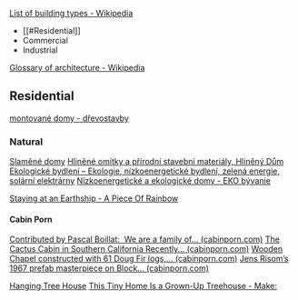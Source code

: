 [List of building types - Wikipedia](https://en.wikipedia.org/wiki/List_of_building_types)

- [[#Residential]]
- Commercial
- Industrial

[Glossary of architecture - Wikipedia](https://en.wikipedia.org/wiki/Glossary_of_architecture)
## Residential

[montované domy - dřevostavby](http://www.dum-v-zahrade.cz/)


### Natural

[Slaměné domy](http://www.slamenedomy.cz/)
[Hliněné omítky a přírodní stavební materiály, Hliněný Dům](https://hlinenydum.cz/)
[Ekologické bydlení – Ekologie, nízkoenergetické bydlení, zelená energie, solární elektrárny](https://www.ekobydleni.eu/)
[Nízkoenergetické a ekologické domy - EKO bývanie](https://www.ekobyvanie.sk/)

[Staying at an Earthship - A Piece Of Rainbow](https://www.apieceofrainbow.com/5-thing-i-love-about-earthships/)

#### Cabin Porn
[Contributed by Pascal Boillat:  We are a family of... (cabinporn.com)](https://cabinporn.com/post/184507156780/contributed-by-pascal-boillat-we-are-a-family-of)
[The Cactus Cabin in Southern California Recently... (cabinporn.com)](https://cabinporn.com/post/185540589990/the-cactus-cabin-in-southern-california-recently)
[Wooden Chapel constructed with 61 Doug Fir logs,... (cabinporn.com)](https://cabinporn.com/post/185728975870/wooden-chapel-constructed-with-61-doug-fir-logs)
[Jens Risom’s 1967 prefab masterpiece on Block... (cabinporn.com)](https://cabinporn.com/post/629964289807204352/jens-risoms-1967-prefab-masterpiece-on-block)

[Hanging Tree House](https://www.toxel.com/tech/2016/06/23/hanging-tree-house/)
[This Tiny Home Is a Grown-Up Treehouse - Make:](https://makezine.com/article/workshop/woodworking/tiny-home-grown-treehouse/)
